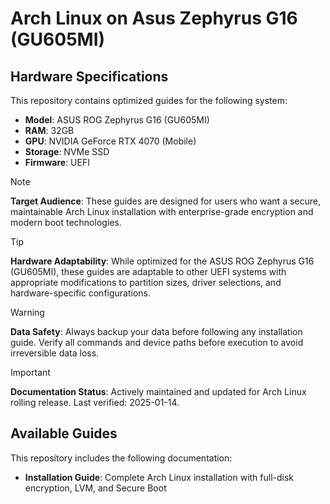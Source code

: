 # Arch Linux on Asus Zephyrus G16 (GU605MI)

## Hardware Specifications

This repository contains optimized guides for the following system:

- **Model**: ASUS ROG Zephyrus G16 (GU605MI)
- **RAM**: 32GB
- **GPU**: NVIDIA GeForce RTX 4070 (Mobile)
- **Storage**: NVMe SSD
- **Firmware**: UEFI

> [!NOTE]
> **Target Audience**: These guides are designed for users who want a secure, maintainable Arch Linux installation with enterprise-grade encryption and modern boot technologies.

> [!TIP]
> **Hardware Adaptability**: While optimized for the ASUS ROG Zephyrus G16 (GU605MI), these guides are adaptable to other UEFI systems with appropriate modifications to partition sizes, driver selections, and hardware-specific configurations.

> [!WARNING]
> **Data Safety**: Always backup your data before following any installation guide. Verify all commands and device paths before execution to avoid irreversible data loss.

> [!IMPORTANT]
> **Documentation Status**: Actively maintained and updated for Arch Linux rolling release. Last verified: 2025-01-14.

## Available Guides

This repository includes the following documentation:

- **Installation Guide**: Complete Arch Linux installation with full-disk encryption, LVM, and Secure Boot
